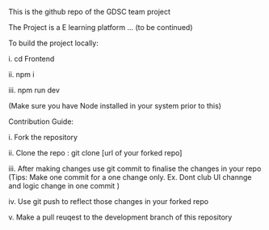 This is the github repo of the GDSC team project

The Project is a E learning platform ... (to be continued)

To build the project locally:

i. cd Frontend

ii. npm i

iii. npm run dev

(Make sure you have Node installed in your system prior to this)

 
Contribution Guide:

i. Fork the repository

ii. Clone the repo : git clone [url of your forked repo]

iii. After making changes use git commit to finalise the changes in your repo 
    (Tips: Make one commit for a one change only. Ex. Dont club UI channge and logic change in one commit )
    
iv. Use git push to reflect those changes in your forked repo

v. Make a pull reuqest to the development branch of this repository 
